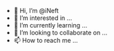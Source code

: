 - 👋 Hi, I’m @iNeft
- 👀 I’m interested in ...
- 🌱 I’m currently learning ...
- 💞️ I’m looking to collaborate on ...
- 📫 How to reach me ...

<!---
iNeft/iNeft is a ✨ special ✨ repository because its `README.md` (this file) appears on your GitHub profile.
You can click the Preview link to take a look at your changes.
--->

